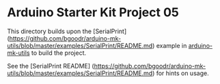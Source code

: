 Arduino Starter Kit Project 05
==============================

This directory builds upon the [SerialPrint]
(https://github.com/bgoodr/arduino-mk-utils/blob/master/examples/SerialPrint/README.md)
example in
[arduino-mk-utils](https://github.com/bgoodr/arduino-mk-utils) to
build the project.

See the [SerialPrint README]
(https://github.com/bgoodr/arduino-mk-utils/blob/master/examples/SerialPrint/README.md)
for hints on usage.
